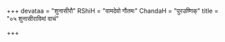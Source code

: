 +++
devataa = "शुनासीरौ"
RShiH = "वामदेवो गौतमः"
ChandaH = "पुरउष्णिक्"
title = "०५ शुनासीराविमां वाचं"

+++
